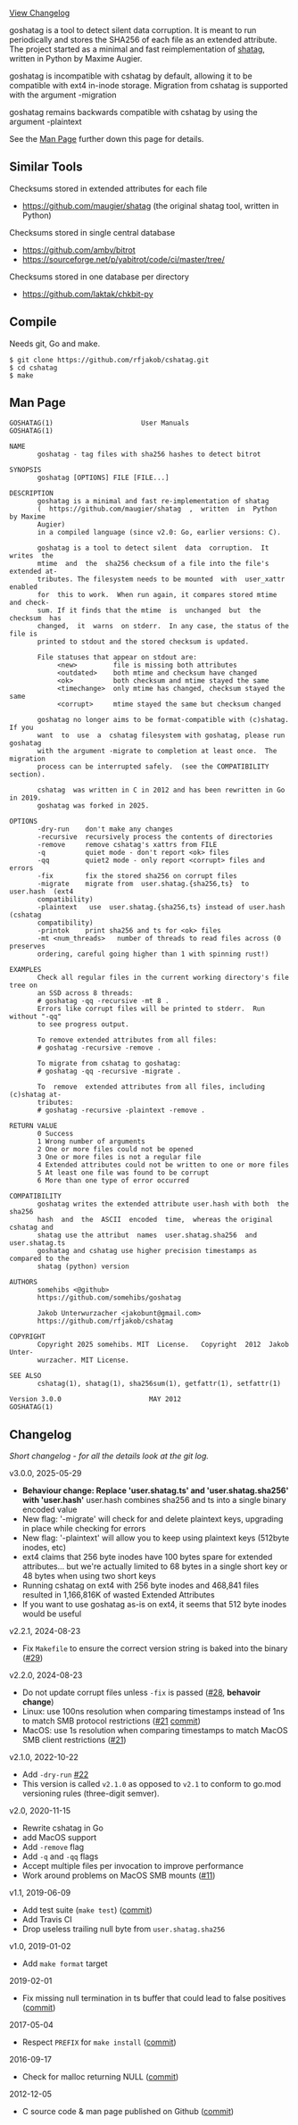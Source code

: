 [View Changelog](#Changelog)

goshatag is a tool to detect silent data corruption. It is meant to run periodically
and stores the SHA256 of each file as an extended attribute. The project started
as a minimal and fast reimplementation of [shatag](https://github.com/maugier/shatag),
written in Python by Maxime Augier.

goshatag is incompatible with cshatag by default, allowing it to be compatible with 
ext4 in-inode storage. Migration from cshatag is supported with the argument -migration

goshatag remains backwards compatible with cshatag by using the argument -plaintext

See the [Man Page](#man-page) further down this page for details.

Similar Tools
-------------

Checksums stored in extended attributes for each file
* https://github.com/maugier/shatag (the original shatag tool, written in Python)

Checksums stored in single central database
* https://github.com/ambv/bitrot
* https://sourceforge.net/p/yabitrot/code/ci/master/tree/

Checksums stored in one database per directory
* https://github.com/laktak/chkbit-py

Compile
----------------
Needs git, Go and make.

```
$ git clone https://github.com/rfjakob/cshatag.git
$ cd cshatag
$ make
```

Man Page
--------

```
GOSHATAG(1)                      User Manuals                      GOSHATAG(1)

NAME
       goshatag - tag files with sha256 hashes to detect bitrot

SYNOPSIS
       goshatag [OPTIONS] FILE [FILE...]

DESCRIPTION
       goshatag is a minimal and fast re-implementation of shatag
       (  https://github.com/maugier/shatag  ,  written  in  Python  by Maxime
       Augier)
       in a compiled language (since v2.0: Go, earlier versions: C).

       goshatag is a tool to detect silent  data  corruption.  It  writes  the
       mtime  and  the  sha256 checksum of a file into the file's extended at‐
       tributes. The filesystem needs to be mounted  with  user_xattr  enabled
       for  this to work.  When run again, it compares stored mtime and check‐
       sum. If it finds that the mtime  is  unchanged  but  the  checksum  has
       changed,  it  warns  on stderr.  In any case, the status of the file is
       printed to stdout and the stored checksum is updated.

       File statuses that appear on stdout are:
            <new>         file is missing both attributes
            <outdated>    both mtime and checksum have changed
            <ok>          both checksum and mtime stayed the same
            <timechange>  only mtime has changed, checksum stayed the same
            <corrupt>     mtime stayed the same but checksum changed

       goshatag no longer aims to be format-compatible with (c)shatag.  If you
       want  to  use  a  cshatag filesystem with goshatag, please run goshatag
       with the argument -migrate to completion at least once.  The  migration
       process can be interrupted safely.  (see the COMPATIBILITY section).

       cshatag  was written in C in 2012 and has been rewritten in Go in 2019.
       goshatag was forked in 2025.

OPTIONS
       -dry-run    don't make any changes
       -recursive  recursively process the contents of directories
       -remove     remove cshatag's xattrs from FILE
       -q          quiet mode - don't report <ok> files
       -qq         quiet2 mode - only report <corrupt> files and errors
       -fix        fix the stored sha256 on corrupt files
       -migrate    migrate from  user.shatag.{sha256,ts}  to  user.hash  (ext4
       compatibility)
       -plaintext   use  user.shatag.{sha256,ts} instead of user.hash (cshatag
       compatibility)
       -printok    print sha256 and ts for <ok> files
       -mt <num_threads>   number of threads to read files across (0 preserves
       ordering, careful going higher than 1 with spinning rust!)

EXAMPLES
       Check all regular files in the current working directory's file tree on
       an SSD across 8 threads:
       # goshatag -qq -recursive -mt 8 .
       Errors like corrupt files will be printed to stderr.  Run without "-qq"
       to see progress output.

       To remove extended attributes from all files:
       # goshatag -recursive -remove .

       To migrate from cshatag to goshatag:
       # goshatag -qq -recursive -migrate .

       To  remove  extended attributes from all files, including (c)shatag at‐
       tributes:
       # goshatag -recursive -plaintext -remove .

RETURN VALUE
       0 Success
       1 Wrong number of arguments
       2 One or more files could not be opened
       3 One or more files is not a regular file
       4 Extended attributes could not be written to one or more files
       5 At least one file was found to be corrupt
       6 More than one type of error occurred

COMPATIBILITY
       goshatag writes the extended attribute user.hash with both  the  sha256
       hash  and  the  ASCII  encoded  time,  whereas the original cshatag and
       shatag use the attribut  names  user.shatag.sha256  and  user.shatag.ts
       goshatag and cshatag use higher precision timestamps as compared to the
       shatag (python) version

AUTHORS
       somehibs <@github>
       https://github.com/somehibs/goshatag

       Jakob Unterwurzacher <jakobunt@gmail.com>
       https://github.com/rfjakob/cshatag

COPYRIGHT
       Copyright 2025 somehibs. MIT  License.   Copyright  2012  Jakob  Unter‐
       wurzacher. MIT License.

SEE ALSO
       cshatag(1), shatag(1), sha256sum(1), getfattr(1), setfattr(1)

Version 3.0.0                      MAY 2012                        GOSHATAG(1)
```
Changelog
---------

*Short changelog - for all the details look at the git log.*

v3.0.0, 2025-05-29
* **Behaviour change: Replace 'user.shatag.ts' and 'user.shatag.sha256' with 'user.hash'**
  user.hash combines sha256 and ts into a single binary encoded value
* New flag: '-migrate' will check for and delete plaintext keys, upgrading in place while checking for errors
* New flag: '-plaintext' will allow you to keep using plaintext keys (512byte inodes, etc)
* ext4 claims that 256 byte inodes have 100 bytes spare for extended attributes...
  but we're actually limited to 68 bytes in a single short key or 48 bytes when using two short keys
* Running cshatag on ext4 with 256 byte inodes and 468,841 files resulted in 1,166,816K of wasted Extended Attributes
* If you want to use goshatag as-is on ext4, it seems that 512 byte inodes would be useful

v2.2.1, 2024-08-23
* Fix `Makefile` to ensure the correct version string is baked
  into the binary ([#29](https://github.com/rfjakob/cshatag/issues/29))

v2.2.0, 2024-08-23
* Do not update corrupt files unless `-fix` is passed ([#28](https://github.com/rfjakob/cshatag/pull/28),
  **behavoir change**)
* Linux: use 100ns resolution when comparing timestamps instead of 1ns
  to match SMB protocol restrictions
  ([#21](https://github.com/rfjakob/cshatag/issues/21)
  [commit](https://github.com/rfjakob/cshatag/commit/3e1f62b38b493b2be75437c208ae7b1d6a90c8e8))
* MacOS: use 1s resolution when comparing timestamps to match
  MacOS SMB client restrictions ([#21](https://github.com/rfjakob/cshatag/issues/21))

v2.1.0, 2022-10-22
* Add `-dry-run` [#22](https://github.com/rfjakob/cshatag/issues/22)
* This version is called `v2.1.0` as opposed to `v2.1` to conform
  to go.mod versioning rules (three-digit semver).

v2.0, 2020-11-15
* Rewrite cshatag in Go
* add MacOS support
* Add `-remove` flag
* Add `-q` and `-qq` flags
* Accept multiple files per invocation to improve performance
* Work around problems on MacOS SMB mounts
  ([#11](https://github.com/rfjakob/cshatag/pull/11))

v1.1, 2019-06-09
* Add test suite (`make test`)
  ([commit](https://github.com/rfjakob/cshatag/commit/74496854e5c934b6809e816b9e854c5c6585a0f4))
* Add Travis CI
* Drop useless trailing null byte from `user.shatag.sha256`

v1.0, 2019-01-02
* Add `make format` target

2019-02-01
* Fix missing null termination in ts buffer that could lead
  to false positives
  ([commit](https://github.com/rfjakob/cshatag/commit/26873dd71656730d5744efb7fa595d529b3c9ae6))

2017-05-04
* Respect `PREFIX` for `make install`
  ([commit](https://github.com/rfjakob/cshatag/commit/8d1225aabb7bdd3750f161133931b1c456bc2fdb))

2016-09-17
* Check for malloc returning NULL
  ([commit](https://github.com/rfjakob/cshatag/commit/ecadbddffb5e23811a9ae4a5265c287d5ae5c151))

2012-12-05
* C source code & man page published on Github
  ([commit](https://github.com/rfjakob/cshatag/commit/5ce7674ea3210fd0bb6b06a81ca8823e0664761a))
